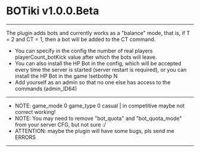 # BOTiki v1.0.0.Beta
-------------------------------------------------------------------------------------------------------------------
The plugin adds bots and currently works as a "balance" mode, that is, if T = 2 and CT = 1, then a bot will be added to the CT command.
* You can specify in the config the number of real players playerCount_botKick value after which the bots will leave.
* You can also install the HP Bot in the config, which will be accepted every time the server is started (server restart is required), or you can install the HP Bot in the game !setbothp N
* Add yourself as an admin so that no one else has access to the commands (admin_ID64)

-------------------------------------------------------------------------------------------------------------------
* NOTE: game_mode 0 game_type 0 casual  |  in competitive maybe not correct working!
* NOTE: You may need to remove "bot_quota" and "bot_quota_mode" from your server CFG, but not sure :/ 
* ATTENTION: maybe the plugin will have some bugs, pls send me ERRORS                     
--------------------------------------------------------------------------------------------------------------------
